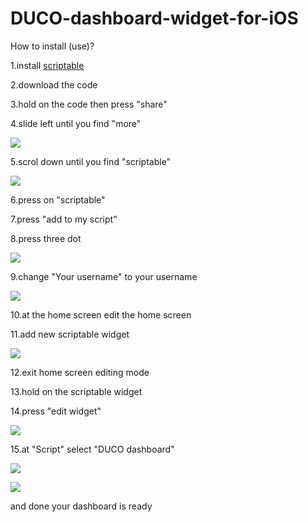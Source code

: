 # DUCO-dashboard-widget-for-iOS

How to install (use)?

1.install [scriptable](https://apps.apple.com/th/app/scriptable/id1405459188)

2.download the code

3.hold on the code then press "share"

4.slide left until you find "more"

![](https://github.com/l3oatkunGG/DUCO-dashboard-widget-for-iOS/blob/main/Picture/027FE997-E141-40C5-B342-6FB3B7D55278.gif)

5.scrol down until you find "scriptable"

![](https://github.com/l3oatkunGG/DUCO-dashboard-widget-for-iOS/blob/main/Picture/6744C1A6-AE80-4065-B5DF-A9D44D8884B1.gif)

6.press on "scriptable"

7.press "add to my script"

8.press three dot

![](https://github.com/l3oatkunGG/DUCO-dashboard-widget-for-iOS/blob/main/Picture/A9F23E55-4627-4C9D-B7C1-B79EFB4E0223.jpeg)

9.change "Your username" to your username

![](https://github.com/l3oatkunGG/DUCO-dashboard-widget-for-iOS/blob/main/Picture/8D19093A-A699-4D90-B1D8-497DC4F3C1D8.jpeg)

10.at the home screen edit the home screen

11.add new scriptable widget

![](https://github.com/l3oatkunGG/DUCO-dashboard-widget-for-iOS/blob/main/Picture/F5A898E6-8B31-4E6B-9570-0151B48D7017.jpeg)

12.exit home screen editing mode

13.hold on the scriptable widget

14.press "edit widget"

![](https://github.com/l3oatkunGG/DUCO-dashboard-widget-for-iOS/blob/main/Picture/F4E993D1-C4F5-4DCF-BC01-530E637EFC4E.jpeg)

15.at "Script" select "DUCO dashboard"

![](https://github.com/l3oatkunGG/DUCO-dashboard-widget-for-iOS/blob/main/Picture/289E3C06-0250-4719-8F6C-6CC161D43B16.jpeg)

![](https://github.com/l3oatkunGG/DUCO-dashboard-widget-for-iOS/blob/main/Picture/503D4654-A1B5-4565-B4CF-6EA28EDCA998.jpeg)

and done your dashboard is ready

